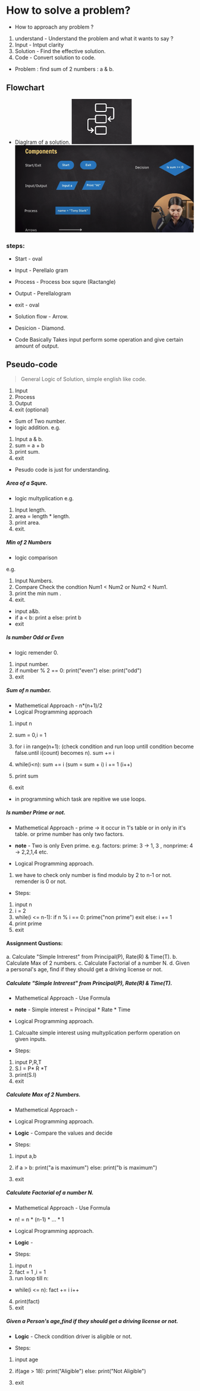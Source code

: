 # How to solve a problem?


- How to approach any problem ?
1) understand - Understand the problem and what it wants to say ?
2) Input - Intput clarity
3) Solution - Find the effective solution.
4) Code - Convert solution to code. 

- Problem : find sum of 2 numbers : a & b.


## Flowchart
- Diaglram of a solution.
![Flowchart](image.png)
![Flowchart](components.png)

### steps: 
- Start - oval
- Input - Perellalo gram
- Process   - Process box squre (Ractangle)
- Output - Perellalogram
- exit - oval

- Solution flow - Arrow.

- Desicion - Diamond. 

- Code Basically Takes input perform some operation and give certain amount of output.


## Pseudo-code
>General Logic of Solution, simple english like code.

1. Input 
2. Process
3. Output
4. exit (optional)


- Sum of Two number. 
- logic addition.
e.g. 
1. Input a & b.
2. sum = a + b
3. print sum.
4. exit

- Pesudo code is just for understanding.

##### Area of a Squre.
- logic multyplication
e.g. 
1. Input length.
2. area = length * length.
3. print area.
4. exit.

#####  Min of 2 Numbers
- logic comparison

e.g.
1. Input Numbers.
2. Compare Check the condtion Num1 < Num2 or Num2 < Num1.
3. print the min num .
4. exit.

- input a&b.
- if a < b:
     print a
 else: 
   print b
- exit

##### Is number Odd or Even
- logic remender 0.

1. input number.
2. if number % 2 == 0:
        print("even")
    else:
        print("odd")
3. exit


##### Sum of n number.
- Mathemetical Approach - n*(n+1)/2 
- Logical Programming approach


1. input n
2. sum = 0,i = 1
3. for i in range(n+1): (check condition and run loop untill condition become false.until i(count) becomes n).
    sum += i

3. while(i<n):
    sum += i  (sum = sum + i)
    i += 1  (i++)

4. print sum
5. exit

- in programming which task are repitive we use loops.

##### Is number Prime or not.

- Mathemetical Approach - prime -> it occur in 1's table or in only in it's table. or prime number has only two factors.
- **note** - Two is only Even prime.
e.g. factors:  prime: 3 -> 1, 3 , nonprime: 4 -> 2,2,1,4 etc.

- Logical Programming approach.
1. we have to check only number is find modulo by 2 to n-1 or not. remender is 0 or not.

- Steps:
1. input n
2. i = 2
3. while(i <= n-1):
     if n % i == 0:
        prime("non prime") 
        exit
     else:
        i += 1
4. print prime
5. exit



#### Assignment Qustions:

a. Calculate "Simple Intrerest" from Principal(P), Rate(R) & Time(T).
b. Calculate Max of 2 numbers.
c. Calculate Factorial of a number N.
d. Given a personal's age, find if they should get a driving license or not.






##### Calculate "Simple Intrerest" from Principal(P), Rate(R) & Time(T).

- Mathemetical Approach - Use Formula

- **note** - Simple interest = Principal * Rate * Time

- Logical Programming approach.
1. Calcualte simple interest using multyplication perform operation on given inputs.

- Steps:
1. input P,R,T
2. S.I = P* R *T
3. print(S.I)
4. exit


##### Calculate Max of 2 Numbers.

- Mathemetical Approach - 
- Logical Programming approach.

- **Logic** - Compare the values and decide


- Steps:
1. input a,b
2.  if a > b:
        print("a is maximum")
    else:
        print("b is maximum")
        
3. exit


##### Calculate Factorial of a number N.

- Mathemetical Approach - Use Formula

- n! = n * (n-1) * ... * 1
- Logical Programming approach.

- **Logic** -


- Steps:
1. input n
2. fact = 1 ,i = 1
3. run loop till n:
 - while(i <= n):
        fact += i
        i++
4. print(fact)
5. exit

##### Given a Person's age,find if they should get a driving license or not.


- **Logic** - Check condition driver is aligible or not.

- Steps:
1. input age
2. if(age > 18):
         print("Aligible")
   else:
         print("Not Aligible")
    
3. exit

##


